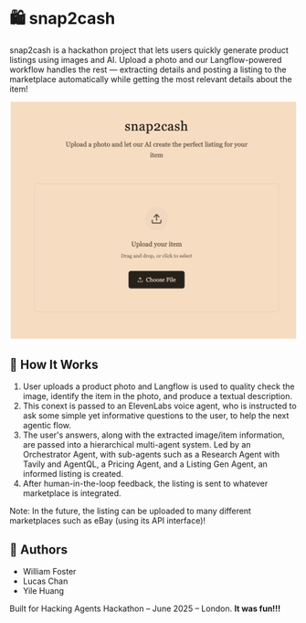# 🛍️ snap2cash

snap2cash is a hackathon project that lets users quickly generate product listings using images and AI. Upload a photo and our Langflow-powered workflow handles the rest — extracting details and posting a listing to the marketplace automatically while getting the most relevant details about the item!

<p align="center">
  <img src="./assets/image.png" alt="App Screenshot" width="500"/>
</p>


## 🧠 How It Works

1. User uploads a product photo and Langflow is used to quality check the image, identify the item in the photo, and produce a textual description.
2. This conext is passed to an ElevenLabs voice agent, who is instructed to ask some simple yet informative questions to the user, to help the next agentic flow.
3. The user's answers, along with the extracted image/item information, are passed into a hierarchical multi-agent system. Led by an Orchestrator Agent, with sub-agents such as a Research Agent with Tavily and AgentQL, a Pricing Agent, and a Listing Gen Agent, an informed listing is created.
4. After human-in-the-loop feedback, the listing is sent to whatever marketplace is integrated.

Note: In the future, the listing can be uploaded to many different marketplaces such as eBay (using its API interface)! 

## 🙌 Authors

- William Foster
- Lucas Chan
- Yile Huang

Built for Hacking Agents Hackathon – June 2025 – London. **It was fun!!!**
